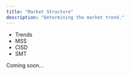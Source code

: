 ```yaml
---
title: "Market Structure"
description: "Determining the market trend."
---
```


- Trends
- MSS
- CISD
- SMT

Coming soon...